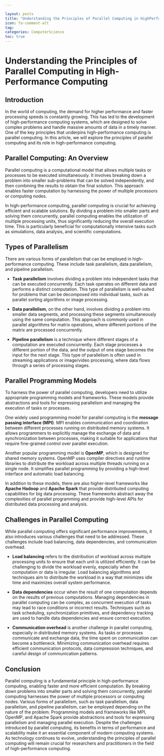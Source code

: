```yaml
---

layout: posts
title: "Understanding the Principles of Parallel Computing in HighPerformance Computing"
icon: fa-comment-alt
tag:      
categories: ComputerScience
toc: true
---
```




# Understanding the Principles of Parallel Computing in High-Performance Computing

## Introduction

In the world of computing, the demand for higher performance and faster processing speeds is constantly growing. This has led to the development of high-performance computing systems, which are designed to solve complex problems and handle massive amounts of data in a timely manner. One of the key principles that underpins high-performance computing is parallel computing. In this article, we will explore the principles of parallel computing and its role in high-performance computing.

## Parallel Computing: An Overview

Parallel computing is a computational model that allows multiple tasks or processes to be executed simultaneously. It involves breaking down a problem into smaller sub-problems that can be solved independently, and then combining the results to obtain the final solution. This approach enables faster computation by harnessing the power of multiple processors or computing nodes.

In high-performance computing, parallel computing is crucial for achieving efficient and scalable solutions. By dividing a problem into smaller parts and solving them concurrently, parallel computing enables the utilization of multiple processing units, thus significantly reducing the overall execution time. This is particularly beneficial for computationally intensive tasks such as simulations, data analysis, and scientific computations.

## Types of Parallelism

There are various forms of parallelism that can be employed in high-performance computing. These include task parallelism, data parallelism, and pipeline parallelism.

- **Task parallelism** involves dividing a problem into independent tasks that can be executed concurrently. Each task operates on different data and performs a distinct computation. This type of parallelism is well-suited for problems that can be decomposed into individual tasks, such as parallel sorting algorithms or image processing.

- **Data parallelism**, on the other hand, involves dividing a problem into smaller data segments, and processing these segments simultaneously using the same computation. This approach is commonly used in parallel algorithms for matrix operations, where different portions of the matrix are processed concurrently.

- **Pipeline parallelism** is a technique where different stages of a computation are executed concurrently. Each stage processes a different portion of the data, and the output of one stage becomes the input for the next stage. This type of parallelism is often used in streaming applications or image/video processing, where data flows through a series of processing stages.

## Parallel Programming Models

To harness the power of parallel computing, developers need to utilize appropriate programming models and frameworks. These models provide abstractions and tools for expressing parallelism and managing the execution of tasks or processes.

One widely used programming model for parallel computing is the **message passing interface (MPI)**. MPI enables communication and coordination between different processes running on distributed memory systems. It allows programmers to explicitly manage the exchange of data and synchronization between processes, making it suitable for applications that require fine-grained control over parallel execution.

Another popular programming model is **OpenMP**, which is designed for shared memory systems. OpenMP uses compiler directives and runtime libraries to distribute the workload across multiple threads running on a single node. It simplifies parallel programming by providing a high-level interface and automatic load balancing.

In addition to these models, there are also higher-level frameworks like **Apache Hadoop** and **Apache Spark** that provide distributed computing capabilities for big data processing. These frameworks abstract away the complexities of parallel programming and provide high-level APIs for distributed data processing and analysis.

## Challenges in Parallel Computing

While parallel computing offers significant performance improvements, it also introduces various challenges that need to be addressed. These challenges include load balancing, data dependencies, and communication overhead.

- **Load balancing** refers to the distribution of workload across multiple processing units to ensure that each unit is utilized efficiently. It can be challenging to divide the workload evenly, especially when the computation or data is irregular. Load balancing algorithms and techniques aim to distribute the workload in a way that minimizes idle time and maximizes overall system performance.

- **Data dependencies** occur when the result of one computation depends on the results of previous computations. Managing dependencies in parallel computing can be complex, as concurrent execution of tasks may lead to race conditions or incorrect results. Techniques such as task scheduling, synchronization primitives, and dependency tracking are used to handle data dependencies and ensure correct execution.

- **Communication overhead** is another challenge in parallel computing, especially in distributed memory systems. As tasks or processes communicate and exchange data, the time spent on communication can become a bottleneck. Minimizing communication overhead requires efficient communication protocols, data compression techniques, and careful design of communication patterns.

## Conclusion

Parallel computing is a fundamental principle in high-performance computing, enabling faster and more efficient computation. By breaking down problems into smaller parts and solving them concurrently, parallel computing harnesses the power of multiple processors or computing nodes. Various forms of parallelism, such as task parallelism, data parallelism, and pipeline parallelism, can be employed depending on the nature of the problem. Programming models and frameworks like MPI, OpenMP, and Apache Spark provide abstractions and tools for expressing parallelism and managing parallel execution. Despite the challenges introduced by parallel computing, its benefits in terms of performance and scalability make it an essential component of modern computing systems. As technology continues to evolve, understanding the principles of parallel computing will remain crucial for researchers and practitioners in the field of high-performance computing.